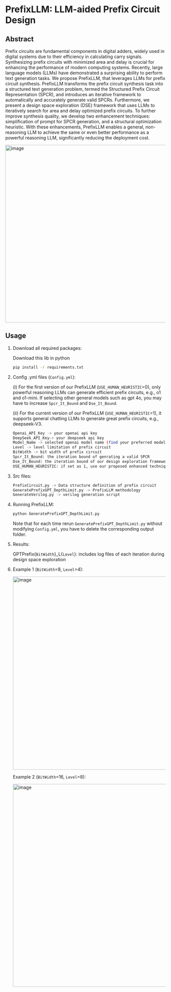 # PrefixLLM: LLM-aided Prefix Circuit Design

## Abstract
Prefix circuits are fundamental components in digital adders, widely used in digital systems due to their efficiency in calculating carry signals. Synthesizing prefix circuits with
minimized area and delay is crucial for enhancing the performance of modern computing systems. Recently, large language models (LLMs) have demonstrated a surprising ability to perform
text generation tasks. We propose PrefixLLM, that leverages LLMs for prefix circuit synthesis. PrefixLLM transforms the prefix circuit synthesis task into a structured text generation problem, termed the Structured Prefix Circuit Representation (SPCR), and introduces an iterative framework to automatically and accurately generate valid SPCRs. Furthermore, we present
a design space exploration (DSE) framework that uses LLMs to iteratively search for area and delay optimized prefix circuits. To further improve synthesis quality, we develop two enhancement techniques: simplification of prompt for SPCR generation, and a structural optimization heuristic. With these enhancements, PrefixLLM enables a general, non-reasoning LLM to achieve the same or even better performance as a powerful reasoning LLM, significantly reducing the deployment cost.

 <img width="558" alt="image" src="https://github.com/user-attachments/assets/a6c82f0d-cfc5-425c-a7af-e36d45798e38" />


## Usage
1. Download all required packages:

    Download this lib in python
    ```bash
    pip install -r requirements.txt
    ```

2. Config .yml files (`Config.yml`):

    (i) For the first version of our PrefixLLM (`USE_HUMAN_HEURISTIC`=0), only powerful reasoning LLMs can generate efficient prefix circuits, e.g., o1 and o1-mini. If selecting other general models such as gpt 4o, you may have to increase `Spcr_It_Bound` and `Dse_It_Bound`.
    
    (ii) For the current version of our PrefixLLM (`USE_HUMAN_HEURISTIC`=1), it supports general chatting LLMs to generate great prefix circuits, e.g., deepseek-V3.
    ```bash
    Openai_API_Key -> your openai api key
    DeepSeek_API_Key-> your deepseek api key
    Model_Name -> selected openai model name (find your preferred model from OpenAI (https://platform.openai.com/docs/models), DeepSeek (https://www.deepseek.com/), ...)
    Level -> level limitation of prefix circuit
    BitWidth -> bit width of prefix circuit
    Spcr_It_Bound: the iteration bound of genrating a valid SPCR
    Dse_It_Bound: the iteration bound of our design exploration framework
    USE_HUMAN_HEURISTIC: if set as 1, use our proposed enhanced techniques; else, our initial version of PrefixLLM 
    ```

3. Src files:

    ```bash
    PrefixCircuit.py -> Data structure definition of prefix circuit
    GeneratePrefixGPT_DepthLimit.py -> PrefixLLM methodology
    GenerateVerilog.py -> verilog generation script
    ```

4. Running PrefixLLM:

    ```bash
    python GeneratePrefixGPT_DepthLimit.py
    ```
    Note that for each time rerun `GeneratePrefixGPT_DepthLimit.py` without modifying `Config.yml`, you have to delete the corresponding output folder.

5. Results:

   GPTPrefix{`BitWidth`}_L{`Level`}: includes log files of each iteration during design space exploration

6. Example 1 (`BitWidth`=8, `Level`=4):

    <img width="607" alt="image" src="https://github.com/user-attachments/assets/88fcf8e1-3d79-4d3f-ad91-1c047ff99482" />

   Example 2 (`BitWidth`=16, `Level`=8):

   <img width="637" alt="image" src="https://github.com/user-attachments/assets/0270aa50-c35d-429b-9856-a7d17d769fc7" />




   

